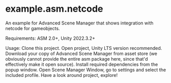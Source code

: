 # example.asm.netcode

An example for Advanced Scene Manager that shows integration with netcode for gameobjects.

Requirements:
ASM 2.0+, Unity 2022.3.2+

Usage:
Clone this project.
Open project, Unity LTS version recommended.
Download your copy of Advanced Scene Manager from asset store (we obviously cannot provide the entire asm package here, since that'd effectively make it open source).
Install required dependencies from the popup window.
Open Scene Manager Window, go to settings and select the included profile.
Have a look around project, explore!
